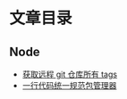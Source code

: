 # 文章目录

## Node

- [获取远程 git 仓库所有 tags](/articles/node/get-all-tags-of-a-remote-git-repository)
- [一行代码统一规范包管理器](/articles/node/one-line-of-code-unifies-the-package-manager)
